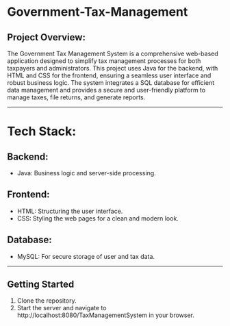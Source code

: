 # Government-Tax-Management



## Project Overview:<br>


The Government Tax Management System is a comprehensive web-based application designed to simplify tax management processes for both taxpayers and administrators. This project uses Java for the backend, with HTML and CSS for the frontend, ensuring a seamless user interface and robust business logic. The system integrates a SQL database for efficient data management and provides a secure and user-friendly platform to manage taxes, file returns, and generate reports.

---

# Tech Stack:<br>
## Backend:<br>
- Java: Business logic and server-side processing.
## Frontend:<br>
- HTML: Structuring the user interface.
- CSS: Styling the web pages for a clean and modern look.
## Database:<br>
- MySQL: For secure storage of user and tax data.

---


## Getting Started
1. Clone the repository.
2. Start the server and navigate to http://localhost:8080/TaxManagementSystem in your browser.

